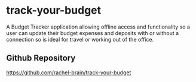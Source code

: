 # track-your-budget
A Budget Tracker application allowing offline access and functionality so a user can update their budget expenses and deposits with or without a connection so is ideal for travel or working out of the office.






## Github Repository
https://github.com/rachel-brain/track-your-budget